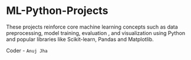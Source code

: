 # ML-Python-Projects
These projects reinforce core machine learning concepts such as data preprocessing, model training, evaluation , and visualization using Python and popular libraries like Scikit-learn, Pandas and Matplotlib.

Coder - `Anuj Jha`
